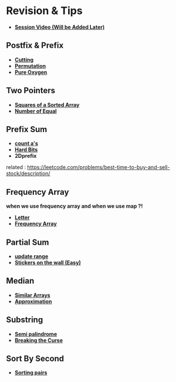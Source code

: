 # Revision & Tips

- [**Session Video (Will be Added Later)**](https://drive.google.com/file/d/1NO1X4g381iT18PdbO8pk1_4_vLx72XXw/view?usp=sharing)

## **Postfix & Prefix**

- **[Cutting](https://codeforces.com/group/dfmvO0RN41/contest/227601/problem/A)**
- **[Permutation](https://codeforces.com/group/u3Ii79X3NY/contest/270254/problem/L)**
- **[Pure Oxygen](https://codeforces.com/group/9PTNrhBNKn/contest/337624/problem/F)**

## **Two Pointers**

- **[Squares of a Sorted Array](https://leetcode.com/problems/squares-of-a-sorted-array)**
- **[Number of Equal](https://codeforces.com/edu/course/2/lesson/9/1/practice/contest/307092/problem/C)**

## **Prefix Sum**

- **[count a's](https://codeforces.com/group/c3FDl9EUi9/contest/262795/problem/H)**
- **[Hard Bits](https://codeforces.com/group/p6hc42ieQe/contest/324287/problem/G)**
- **2Dprefix**

related : https://leetcode.com/problems/best-time-to-buy-and-sell-stock/description/

## **Frequency Array**

**when we use frequency array and when we use map ?!**

- **[Letter](https://codeforces.com/group/u3Ii79X3NY/contest/270254/problem/D)**
- **[Frequency Array](https://codeforces.com/group/MWSDmqGsZm/contest/219774/problem/V)**

## **Partial Sum**

- **[update range](https://codeforces.com/group/c3FDl9EUi9/contest/262795/problem/F)**
- **[Stickers on the wall (Easy)](https://codeforces.com/gym/302587/problem/E)**

## **Median**

- **[Similar Arrays](https://codeforces.com/gym/102873/problem/C)**
- **[Approximation](https://codeforces.com/group/MEqF8b6wBT/contest/324245/problem/V)**

## **Substring**

- **[Semi palindrome](https://codeforces.com/group/2ia6U65GWG/contest/335066/problem/B)**
- **[Breaking the Curse](https://codeforces.com/gym/101840/problem/B)**

## **Sort By Second**

- **[Sorting pairs](https://codeforces.com/group/c3FDl9EUi9/contest/262795/problem/K)**
